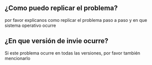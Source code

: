 ## ¿Como puedo replicar el problema?
por favor explicanos como replicar el problema paso a paso y en que sistema operativo ocurre
## ¿En que versión de invie ocurre?
Si este problema ocurre en todas las versiones, por favor también mencionarlo
